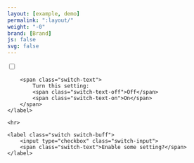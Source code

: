 ```yaml
---
layout: [example, demo]
permalink: ":layout/"
weight: "-0"
brand: [Brand]
js: false
svg: false
---
```


<div>
	<label class="switch">
		<input type="checkbox" class="switch-input">

		<span class="switch-text">
			Turn this setting:
			<span class="switch-text-off">Off</span>
			<span class="switch-text-on">On</span>
		</span>
	</label>

	<hr>

	<label class="switch switch-buff">
		<input type="checkbox" class="switch-input">
		<span class="switch-text">Enable some setting?</span>
	</label>
</div>